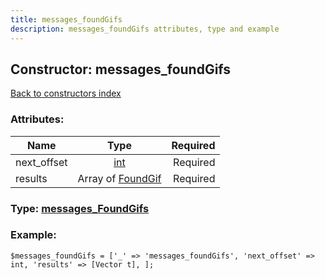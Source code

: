 ```yaml
---
title: messages_foundGifs
description: messages_foundGifs attributes, type and example
---
```

## Constructor: messages\_foundGifs  
[Back to constructors index](index.md)



### Attributes:

| Name     |    Type       | Required |
|----------|:-------------:|---------:|
|next\_offset|[int](../types/int.md) | Required|
|results|Array of [FoundGif](../types/FoundGif.md) | Required|



### Type: [messages\_FoundGifs](../types/messages_FoundGifs.md)


### Example:

```
$messages_foundGifs = ['_' => 'messages_foundGifs', 'next_offset' => int, 'results' => [Vector t], ];
```
